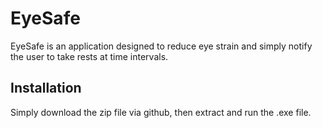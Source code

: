 # EyeSafe

EyeSafe is an application designed to reduce eye strain and simply notify the user to take rests at time intervals.

## Installation

Simply download the zip file via github, then extract and run the .exe file.

